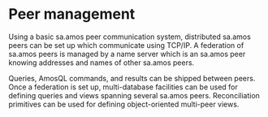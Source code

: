 # Peer management

Using a basic sa.amos peer communication system, distributed sa.amos
peers can be set up which communicate using TCP/IP. A federation of
sa.amos peers is managed by a name server which is an sa.amos peer
knowing addresses and names of other sa.amos peers.

Queries, AmosQL commands, and results can be shipped between
peers. Once a federation is set up, multi-database facilities can be
used for defining queries and views spanning several sa.amos
peers. Reconciliation primitives can be used for defining
object-oriented multi-peer views.
